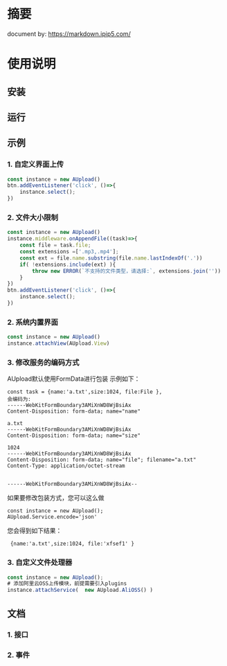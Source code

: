 # 摘要 

document by: https://markdown.ipip5.com/

# 使用说明

## 安装

## 运行

## 示例

### 1. 自定义界面上传

```javascript
const instance = new AUpload()
btn.addEventListener('click', ()=>{
	instance.select();
})
```

### 2. 文件大小限制

```javascript
const instance = new AUpload()
instance.middleware.onAppendFile((task)=>{
	const file = task.file;
	const extensions =['.mp3,.mp4'];
	const ext = file.name.substring(file.name.lastIndexOf('.'))
	if( !extensions.include(ext) ){
		throw new ERROR(`不支持的文件类型，请选择:`, extensions.join(''))
	}
})
btn.addEventListener('click', ()=>{
	instance.select();
})
```

### 2. 系统内置界面

```javascript
const instance = new AUpload()
instance.attachView(AUpload.View)
```

### 3. 修改服务的编码方式
AUpload默认使用FormData进行包装
示例如下：
```
const task = {name:'a.txt',size:1024, file:File },
会编码为:
------WebKitFormBoundary3AMiXnWD8WjBsiAx
Content-Disposition: form-data; name="name"

a.txt
------WebKitFormBoundary3AMiXnWD8WjBsiAx
Content-Disposition: form-data; name="size"

1024
------WebKitFormBoundary3AMiXnWD8WjBsiAx
Content-Disposition: form-data; name="file"; filename="a.txt"
Content-Type: application/octet-stream


------WebKitFormBoundary3AMiXnWD8WjBsiAx--
```

如果要修改包装方式，您可以这么做
```
const instance = new AUpload();
AUpload.Service.encode='json'
```
您会得到如下结果：
```
 {name:'a.txt',size:1024, file:'xfsef1' }
```

### 3. 自定义文件处理器
```javascript
const instance = new AUpload();
# 添加阿里云OSS上传模块，前提需要引入plugins
instance.attachService(  new AUpload.AliOSS() )
```
## 文档
### 1. 接口
### 2. 事件
